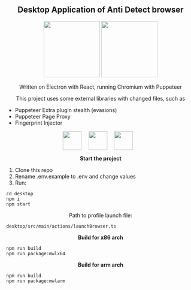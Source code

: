 <h2 align="center">Desktop Application of Anti Detect browser</h2>
<p align="center">
    <img width="150px" src="https://upload.wikimedia.org/wikipedia/commons/thumb/9/91/Electron_Software_Framework_Logo.svg/1200px-Electron_Software_Framework_Logo.svg.png" />
    <img width="150px" src="https://www.svgrepo.com/show/354228/puppeteer.svg" />
</p>

<p align="center">
    Written on Electron with React, running Chromium with Puppeteer
</p>

<p align="center">
    This project uses some external libraries with changed files, such as
    <ul>
        <li>Puppeteer Extra plugin stealth (evasions)</li>
        <li>Puppeteer Page Proxy</li>
        <li>Fingerprint Injector</li>
    </ul>
</p>

<p align="center">
    <img align="center" style="margin-right: 15px" width="50px" src="https://upload.wikimedia.org/wikipedia/commons/thumb/9/91/Electron_Software_Framework_Logo.svg/1200px-Electron_Software_Framework_Logo.svg.png" alt="" />
    <img align="center" style="margin-right: 15px" width="50px" src="https://upload.wikimedia.org/wikipedia/commons/thumb/a/a7/React-icon.svg/2300px-React-icon.svg.png" alt="" />
    <img align="center" style="margin-right: 15px" height="50px" src="https://www.svgrepo.com/show/354228/puppeteer.svg" alt="" />
</p>

<p align="center"><b>Start the project</b>

<ol>
    <li>Clone this repo</li>
    <li>Rename .env.example to .env and change values</li>
    <li>Run:</li>
</ol>
</p>

    cd desktop
    npm i
    npm start

<p align="center">
    Path to profile launch file:

    desktop/src/main/actions/launchBrowser.ts
</p>

<p align="center"><b>Build for x86 arch</b></p>

    npm run build
    npm run package:mwlx64

<p align="center"><b>Build for arm arch</b></p>

    npm run build
    npm run package:mwlarm
